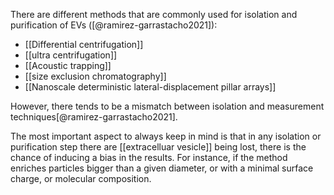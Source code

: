There are different methods that are commonly used for isolation and purification of EVs ([@ramirez-garrastacho2021]):

- [[Differential centrifugation]]
- [[ultra centrifugation]]
- [[Acoustic trapping]]
- [[size exclusion chromatography]]
- [[Nanoscale deterministic lateral-displacement pillar arrays]]


However, there tends to be a mismatch between isolation and measurement techniques[@ramirez-garrastacho2021].

The most important aspect to always keep in mind is that in any isolation or purification step there are [[extracelluar vesicle]] being lost, there is the chance of inducing a bias in the results. For instance, if the method enriches particles bigger than a given diameter, or with a minimal surface charge, or molecular composition. 